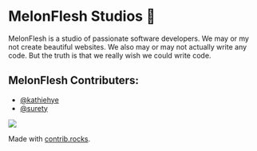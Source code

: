 
# MelonFlesh Studios 🍈

MelonFlesh is a studio of passionate software developers. We may or my not create beautiful websites. We also may or may not actually write any code. But the truth is that we really wish we could write code.


## MelonFlesh Contributers:

- [@kathiehye](https://github.com/kathiehyu)
- [@surety](https://www.github.com/surety)

<a href="https://github.com/MelonFlesh/MelonFlesh/graphs/contributors">
  <img src="https://contrib.rocks/image?repo=MelonFlesh/MelonFlesh" />
</a>

Made with [contrib.rocks](https://contrib.rocks).


